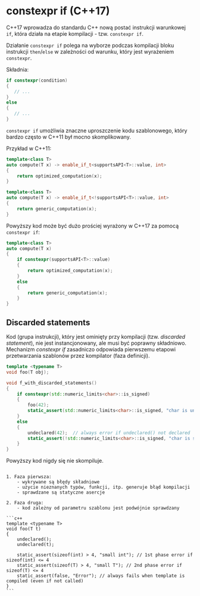# constexpr if (C++17)

C++17 wprowadza do standardu C++ nową postać instrukcji warunkowej `if`, która działa na etapie kompilacji - tzw. `constexpr if`.

Działanie `constexpr if` polega na wyborze podczas kompilacji bloku instrukcji `then`/`else` w zależności od warunku, który jest wyrażeniem `constexpr`.

Składnia:

```c++
if constexpr(condition)
{
   // ...
}
else
{
   // ...
}
```

`constexpr if` umożliwia znaczne uproszczenie kodu szablonowego, który bardzo często w C++11 był mocno skomplikowany.

Przykład w C++11:

```c++
template<class T>
auto compute(T x) -> enable_if_t<supportsAPI<T>::value, int>
{
    return optimized_computation(x);
}

template<class T>
auto compute(T x) -> enable_if_t<!supportsAPI<T>::value, int>
{
    return generic_computation(x);
}
```

Powyższy kod może być dużo prościej wyrażony w C++17 za pomocą `constexpr if`:

```c++
template<class T>
auto compute(T x) 
{
    if constexpr(supportsAPI<T>::value)
    {
        return optimized_computation(x);
    }
    else
    {
        return generic_computation(x);
    }
}
```

## Discarded statements

Kod (grupa instrukcji), który jest ominięty przy kompilacji (tzw. *discarded statement*), nie jest instancjonowany, ale musi być poprawny składniowo. Mechanizm *constexpr if* zasadniczo odpowiada pierwszemu etapowi przetwarzania szablonów przez kompilator (faza definicji).

```c++
template <typename T>
void foo(T obj);

void f_with_discarded_statements()
{
    if constexpr(std::numeric_limits<char>::is_signed) 
    {
        foo(42);
        static_assert(std::numeric_limits<char>::is_signed, "char is unsigned"); // always fails if char is unsigned
    }   
    else
    {
        undeclared(42);  // always error if undeclared() not declared
        static_assert(!std::numeric_limits<char>::is_signed, "char is signed"); // always fails if char is signed
    }
}
```

Powyższy kod nigdy się nie skompiluje.

````{note} Mechanizm kompilacji szablonów

1. Faza pierwsza:
    - wykrywane są błędy składniowe
    - użycie nieznanych typów, funkcji, itp. generuje błąd kompilacji
    - sprawdzane są statyczne asercje

2. Faza druga:
    - kod zależny od parametru szablonu jest podwójnie sprawdzany

```c++
template <typename T>
void foo(T t)
{
    undeclared();
    undeclared(t);

    static_assert(sizeof(int) > 4, "small int"); // 1st phase error if sizeof(int) <= 4
    static_assert(sizeof(T) > 4, "small T"); // 2nd phase error if sizeof(T) <= 4
    static_assert(false, "Error"); // always fails when template is compiled (even if not called)
}
```
````